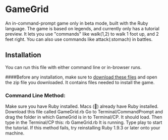 GameGrid
============
An in-command-prompt game only in beta mode, built with the Ruby language. The game is based on legends, and currently only has a tutorial preview. It lets you use "commands" like walk(1,2) to walk 1 foot up, and 2 feet right. You can also use commands like attack(:stomach) in battles.

## Installation

You can run this file with either command line or in-browser runs.

####Before any installation, make sure to [download these files](http://adihaya.github.io/GameGrid/dl.html) and open the zip file you downloaded. It contains files needed to install the game.

### Command Line Method:

Make sure you have Ruby installed. Macs () already have Ruby installed. Download this file called GameGrid.rb Go to Terminal/CommandPrompt and drag the folder in which GameGrid is in to Terminal/CP. It should load. Then type in the Terminal/CP this: rb GameGrid.rb It is running. Type play to start the tutorial. If this method fails, try reinstalling Ruby 1.9.3 or later onto your machine.

